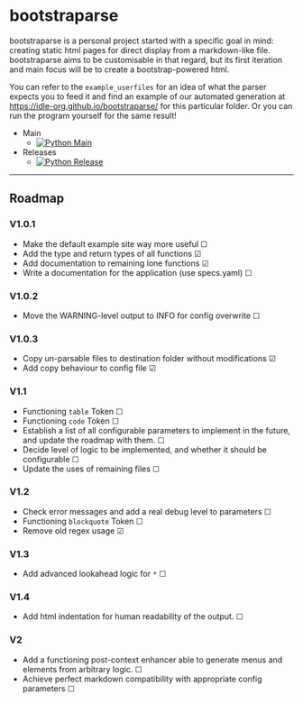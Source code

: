 # bootstraparse
bootstraparse is a personal project started with a specific goal in mind: creating static html pages for direct display from a markdown-like file.
bootstraparse aims to be customisable in that regard, but its first iteration and main focus will be to create a bootstrap-powered html.


You can refer to the `example_userfiles` for an idea of what the parser expects you to feed it and find an example of our automated generation at https://idle-org.github.io/bootstraparse/ for this particular folder. Or you can run the program yourself for the same result!

- Main
  - [![Python Main](https://github.com/idle-org/bootstraparse/actions/workflows/python-app.yml/badge.svg?branch=main)](https://github.com/idle-org/bootstraparse/actions/workflows/python-app.yml) 
- Releases
  - [![Python Release](https://github.com/idle-org/bootstraparse/actions/workflows/python-app.yml/badge.svg?branch=release)](https://github.com/idle-org/bootstraparse/actions/workflows/python-app.yml)

---
## Roadmap
### V1.0.1
- Make the default example site way more useful ☐
- Add the type and return types of all functions ☑
- Add documentation to remaining lone functions ☑
- Write a documentation for the application (use specs.yaml) ☐

### V1.0.2
- Move the WARNING-level output to INFO for config overwrite ☐

### V1.0.3
- Copy un-parsable files to destination folder without modifications ☑
- Add copy behaviour to config file ☑

### V1.1
- Functioning `table` Token ☐
- Functioning `code` Token ☐
- Establish a list of all configurable parameters to implement in the future, and update the roadmap with them. ☐
- Decide level of logic to be implemented, and whether it should be configurable ☐
- Update the uses of remaining files ☐


### V1.2
- Check error messages and add a real debug level to parameters ☐
- Functioning `blockquote` Token ☐
- Remove old regex usage ☑

### V1.3
- Add advanced lookahead logic for `*` ☐

### V1.4
- Add html indentation for human readability of the output. ☐

### V2
- Add a functioning post-context enhancer able to generate menus and elements from arbitrary logic. ☐
- Achieve perfect markdown compatibility with appropriate config parameters ☐
